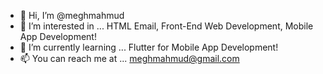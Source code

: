 - 👋 Hi, I’m @meghmahmud
- 👀 I’m interested in ... HTML Email, Front-End Web Development, Mobile App Development!
- 🌱 I’m currently learning ... Flutter for Mobile App Development!
- 📫 You can reach me at ... meghmahmud@gmail.com

<!---
meghmahmud/meghmahmud is a ✨ special ✨ repository because its `README.md` (this file) appears on your GitHub profile.
You can click the Preview link to take a look at your changes.
--->
